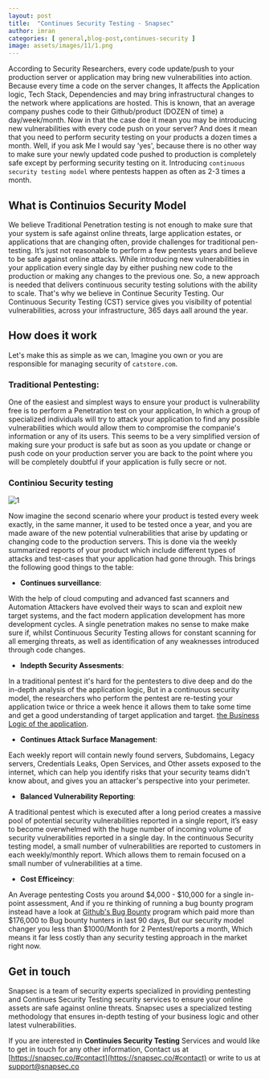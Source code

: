 ```yaml
---
layout: post
title:  "Continues Security Testing - Snapsec"
author: imran
categories: [ general,blog-post,continues-security ]
image: assets/images/11/1.png
---
```







According to Security Researchers, every code update/push to your production server or application may bring new vulnerabilities into action. Because every time a code on the server changes, It affects  the Application logic, Tech Stack, Dependencies and may bring infrastructural changes to the network where applications are hosted. This is known, that an average company pushes code to their Github/product (DOZEN of time) a day/week/month. Now in that the case doe it mean you may be introducing new vulnerabilities with every code push on your server? And does it mean that you need to perform security testing on your products a dozen times a month. Well, if you ask Me I would say 'yes', because there is no other way to make sure your newly updated code pushed to production is completely safe except by performing security testing on it. Introducing `continuous security testing model` where pentests happen as often as 2-3 times a month.

## What is Continuios Security Model

We believe Traditional Penetration testing is not enough to make sure that your system is safe against online threats, large application estates, or applications that are changing often, provide challenges for traditional pen-testing. It’s just not reasonable to perform a few pentests years and believe to be safe against online attacks. While introducing new vulnerabilities in your application every single day by either pushing new code to the production or making any changes to the previous one. So, a new approach is needed that delivers continuous security testing solutions with the ability to scale. That's why we believe in Continue Security Testing. Our Continuous Security Testing (CST) service gives you visibility of potential vulnerabilities, across your infrastructure, 365 days aall around the year. 


## How does it work 

Let's make this as simple as we can, Imagine you own or you are responsible for managing security of `catstore.com`.

### Traditional Pentesting:

One of the easiest and simplest ways to ensure your product is vulnerability free is to perform a Penetration test on your application, In which  a group of specialized individuals will try to attack your application to find any possible vulnerabilities which would allow them to compromise the companie's information or any of its users. This seems to be a very simplified version of making sure your product is safe but as soon as you update or change or push code on your production server you are back to the point where you will be completely doubtful if your application is fully secre or not.

### Continiou Security testing

![1](/blog/assets/images/11/2.png)



Now imagine the second scenario where your product is tested every week exactly, in the same manner, it used to be tested once a year, and you are made aware of the new potential vulnerabilities that  arise by updating or changing code to the production servers. This is done via the weekly  summarized reports of your product which  include  different types of attacks and test-cases that your application had gone through. This brings the following good things to the table:

- __Continues surveillance__:

With the help of cloud computing and advanced fast scanners and Automation Attackers have evolved their ways to scan and exploit new target systems, and the fact modern application development has more development cycles. A single penetration makes no sense to make make sure if, whilst Continuous Security Testing allows for constant scanning for all emerging threats, as well as identification of any weaknesses introduced through code changes.


- __Indepth Security Assesments__: 

In a traditional pentest it's hard for the pentesters to dive deep and do the in-depth analysis of the application logic, But in a continuous security model, the researchers who perform the pentest are re-testing your application twice or thrice a week hence it allows them to take some time and get a good understanding of target application and target. [the Business Logic of the application](https://snapsec.co/blog/Business-logic-issues/).

- __Continues Attack Surface Management__:

Each weekly report will contain newly found servers, Subdomains, Legacy servers, Credentials Leaks, Open Services, and Other assets exposed to the internet, which can help you identify risks that your security teams didn't know about, and gives you an attacker's perspective into your perimeter.

- __Balanced Vulnerability Reporting__:

A traditional pentest which is executed after a long period creates a massive pool of potential security vulnerabilities reported in a single report, it’s easy to become overwhelmed with the huge number of incoming volume of security vulnerabilities reported in a single day. In the continuous Security testing model, a small number of vulnerabilities are reported to customers in each weekly/monthly report. Which allows them to remain focused on a small number of vulnerabilities at a time.


- __Cost Efficeincy__:

An Average pentesting Costs you around $4,000 - $10,000 for a single in-point assessment, And if you re thinking of running a bug bounty program instead have a look at [Github's Bug Bounty](https://hackerone.com/github?type=team) program which paid more than $176,000 to Bug bounty hunters in last 90 days, But our security model changer you less than $1000/Month for 2 Pentest/reports a month, Which means it far less costly than any security testing approach in the market right now.


## Get in touch 
Snapsec is a team of security experts specialized in providing pentesting and Continues Security Testing security services to ensure your online assets are safe against online threats. Snapsec uses a specialized testing methodology that ensures in-depth testing of your business logic and other latest vulnerabilities. 

If you are interested in __Continuies Security Testing__ Services and would like to get in touch for any other information, Contact us at [https://snapsec.co/#contact](https://snapsec.co/#contact) or write to us at [support@snapsec.co](support@snapsec.co)
